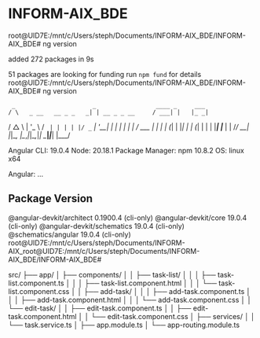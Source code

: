 # INFORM-AIX_BDE


root@UID7E:/mnt/c/Users/steph/Documents/INFORM-AIX_BDE/INFORM-AIX_BDE# ng version

added 272 packages in 9s

51 packages are looking for funding
  run `npm fund` for details
root@UID7E:/mnt/c/Users/steph/Documents/INFORM-AIX_BDE/INFORM-AIX_BDE# ng version

     _                      _                 ____ _     ___
    / \   _ __   __ _ _   _| | __ _ _ __     / ___| |   |_ _|
   / △ \ | '_ \ / _` | | | | |/ _` | '__|   | |   | |    | |
  / ___ \| | | | (_| | |_| | | (_| | |      | |___| |___ | |
 /_/   \_\_| |_|\__, |\__,_|_|\__,_|_|       \____|_____|___|
                |___/


Angular CLI: 19.0.4
Node: 20.18.1
Package Manager: npm 10.8.2
OS: linux x64

Angular:
...

Package                      Version
------------------------------------------------------
@angular-devkit/architect    0.1900.4 (cli-only)
@angular-devkit/core         19.0.4 (cli-only)
@angular-devkit/schematics   19.0.4 (cli-only)
@schematics/angular          19.0.4 (cli-only)
root@UID7E:/mnt/c/Users/steph/Documents/INFORM-AIX_root@UID7E:/mnt/c/Users/steph/Documents/INFORM-AIX_BDE/INFORM-AIX_BDE#


src/
├── app/
│   ├── components/
│   │   ├── task-list/
│   │   │   ├── task-list.component.ts
│   │   │   ├── task-list.component.html
│   │   │   └── task-list.component.css
│   │   ├── add-task/
│   │   │   ├── add-task.component.ts
│   │   │   ├── add-task.component.html
│   │   │   └── add-task.component.css
│   │   └── edit-task/
│   │       ├── edit-task.component.ts
│   │       ├── edit-task.component.html
│   │       └── edit-task.component.css
│   ├── services/
│   │   └── task.service.ts
│   ├── app.module.ts
│   └── app-routing.module.ts
